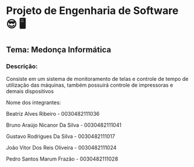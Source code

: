 # Projeto de Engenharia de Software 😎 🖥️
## Tema: Medonça Informática
### Descrição:
Consiste em um sistema de monitoramento de telas e controle de tempo de utilização das máquinas, também possuirá controle de impressoras e demais dispositivos

Nome dos integrantes:

Beatriz Alves Ribeiro - 0030482111036

Bruno Araújo Nicanor Da Silva - 0030482111041

Gustavo Rodrigues Da Silva - 0030482111017

João Vitor Dos Reis Oliveira - 0030482111024

Pedro Santos Marum Frazão - 0030482111028
